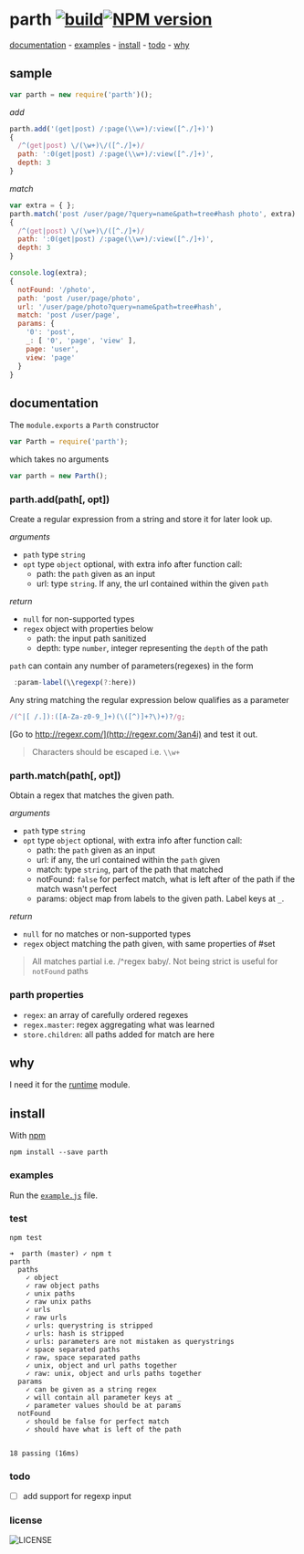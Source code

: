 # parth [![build][badge-build]][x-travis][![NPM version][badge-version]][x-npm]

[documentation](#documentation) -
[examples](#examples) -
[install](#install) -
[todo](#todo) -
[why](#why)

## sample

```js
var parth = new require('parth')();
```

_add_

```js
parth.add('(get|post) /:page(\\w+)/:view([^./]+)')
{
  /^(get|post) \/(\w+)\/([^./]+)/
  path: ':0(get|post) /:page(\\w+)/:view([^./]+)',
  depth: 3
}
```
_match_

```js
var extra = { };
parth.match('post /user/page/?query=name&path=tree#hash photo', extra)
{
  /^(get|post) \/(\w+)\/([^./]+)/
  path: ':0(get|post) /:page(\\w+)/:view([^./]+)',
  depth: 3
}

console.log(extra);
{
  notFound: '/photo',
  path: 'post /user/page/photo',
  url: '/user/page/photo?query=name&path=tree#hash',
  match: 'post /user/page',
  params: {
    '0': 'post',
    _: [ '0', 'page', 'view' ],
    page: 'user',
    view: 'page'
  }
}
```

## documentation

The `module.exports` a `Parth` constructor

````js
var Parth = require('parth');
````

which takes no arguments
```js
var parth = new Parth();
```

### parth.add(path[, opt])

Create a regular expression from a string and store it for later look up.

_arguments_
- `path` type `string`
- `opt` type `object` optional, with extra info after function call:
  - path: the `path` given as an input
  - url: type `string`. If any, the url contained within the given `path`

_return_
  - `null` for non-supported types
  - `regex` object with properties below
    - path: the input path sanitized
    - depth: type `number`, integer representing the `depth` of the path

`path` can contain any number of parameters(regexes) in the form
```js
 :param-label(\\regexp(?:here))
```
Any string matching the regular expression below qualifies as a parameter

````js
/(^|[ /.]):([A-Za-z0-9_]+)(\([^)]+?\)+)?/g;
````

[Go to http://regexr.com/](http://regexr.com/3an4i) and test it out.

> Characters should be escaped i.e. `\\w+`

### parth.match(path[, opt])

Obtain a regex that matches the given path.

_arguments_
- `path` type `string`
- `opt` type `object` optional, with extra info after function call:
  - path: the `path` given as an input
  - url: if any, the url contained within the `path` given
  - match: type `string`, part of the path that matched
  - notFound: `false` for perfect match, what is left after of the path if the match wasn't perfect
  - params: object map from labels to the given path. Label keys at `_`.

_return_
  - `null` for no matches or non-supported types
  - `regex` object matching the path given, with same properties of #set

> All matches partial i.e. /^regex baby/.
> Not being strict is useful for `notFound` paths

### parth properties

 - `regex`: an array of carefully ordered regexes
 - `regex.master`: regex aggregating what was learned
 - `store.children`: all paths added for match are here

## why

I need it for the [runtime](https://github.com/stringparser/runtime) module.

## install

With [npm](http://npmjs.org)

    npm install --save parth

### examples

Run the [`example.js`](example.js) file.

### test

    npm test

```
➜  parth (master) ✓ npm t
parth
  paths
    ✓ object
    ✓ raw object paths
    ✓ unix paths
    ✓ raw unix paths
    ✓ urls
    ✓ raw urls
    ✓ urls: querystring is stripped
    ✓ urls: hash is stripped
    ✓ urls: parameters are not mistaken as querystrings
    ✓ space separated paths
    ✓ raw, space separated paths
    ✓ unix, object and url paths together
    ✓ raw: unix, object and urls paths together
  params
    ✓ can be given as a string regex
    ✓ will contain all parameter keys at _
    ✓ parameter values should be at params
  notFound
    ✓ should be false for perfect match
    ✓ should have what is left of the path


18 passing (16ms)
```

### todo

 - [ ] add support for regexp input

### license

![LICENSE](http://img.shields.io/npm/l/parth.svg?style=flat-square)

[x-npm]: https://npmjs.org/package/parth
[x-travis]: https://travis-ci.org/stringparser/parth/builds
[badge-build]: http://img.shields.io/travis/stringparser/parth/master.svg?style=flat-square
[badge-version]: http://img.shields.io/npm/v/parth.svg?style=flat-square
